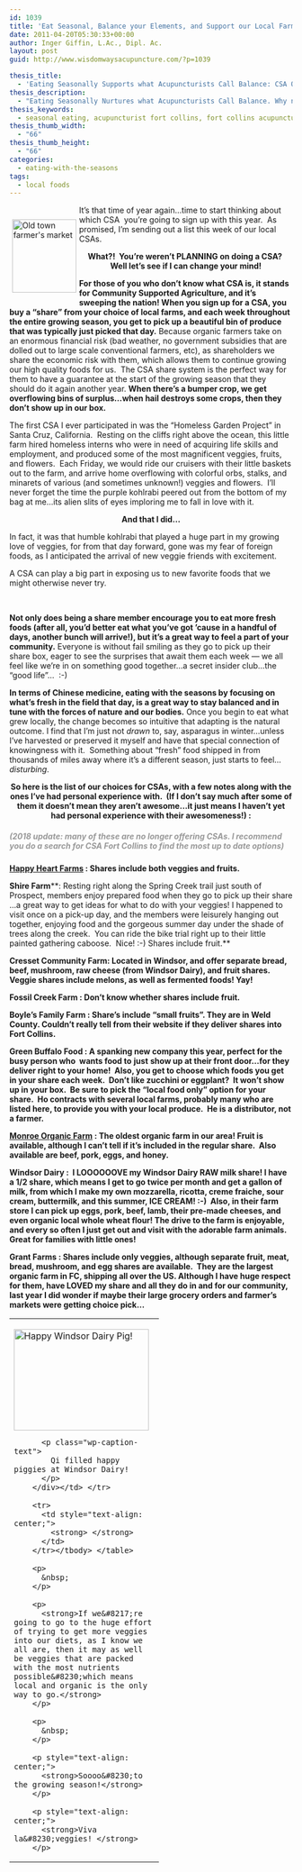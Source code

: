 ```yaml
---
id: 1039
title: 'Eat Seasonal, Balance your Elements, and Support our Local Farmers All At Once: CSA Options'
date: 2011-04-20T05:30:33+00:00
author: Inger Giffin, L.Ac., Dipl. Ac.
layout: post
guid: http://www.wisdomwaysacupuncture.com/?p=1039

thesis_title:
  - 'Eating Seasonally Supports what Acupuncturists Call Balance: CSA Options'
thesis_description:
  - "Eating Seasonally Nurtures what Acupuncturists Call Balance. Why not get a CSA and support your own body's balance, & local farmers all at once!?"
thesis_keywords:
  - seasonal eating, acupuncturist fort collins, fort collins acupuncture
thesis_thumb_width:
  - "66"
thesis_thumb_height:
  - "66"
categories:
  - eating-with-the-seasons
tags:
  - local foods
---
```

<img src="https://origin.ih.constantcontact.com/fs085/1102844965003/img/69.jpg" alt="Old town farmer's market" width="114" height="130" align="left" border="0" hspace="5" vspace="25" />

It&#8217;s that time of year again&#8230;time to start thinking about which CSA  you&#8217;re going to sign up with this year.  As promised, I&#8217;m sending out a list this week of our local CSAs.

<p style="text-align: center;">
  <strong>What?!  You&#8217;re weren&#8217;t PLANNING on doing a CSA?  Well let&#8217;s see if I can change your mind!</strong>
</p>

**For those of you who don&#8217;t know what CSA is, it stands for Community Supported Agriculture, and it&#8217;s sweeping the nation! When you sign up for a CSA, you buy a &#8220;share&#8221; from your choice of local farms, and each week throughout the entire growing season, you get to pick up a beautiful bin of produce that was typically just picked that day.** Because organic farmers take on an enormous financial risk (bad weather, no government subsidies that are dolled out to large scale conventional farmers, etc), as shareholders we share the economic risk with them, which allows them to continue growing our high quality foods for us.  The CSA share system is the perfect way for them to have a guarantee at the start of the growing season that they should do it again another year. **When there&#8217;s a bumper crop, we get overflowing bins of surplus&#8230;when hail destroys some crops, then they don&#8217;t show up in our box.** 

The first CSA I ever participated in was the &#8220;Homeless Garden Project&#8221; in Santa Cruz, California.  Resting on the cliffs right above the ocean, this little farm hired homeless interns who were in need of acquiring life skills and employment, and produced some of the most magnificent veggies, fruits, and flowers.  Each Friday, we would ride our cruisers with their little baskets out to the farm, and arrive home overflowing with colorful orbs, stalks, and minarets of various (and sometimes unknown!) veggies and flowers.  I&#8217;ll never forget the time the purple kohlrabi peered out from the bottom of my bag at me&#8230;its alien slits of eyes imploring me to fall in love with it.

<p style="text-align: center;">
  <strong>And that I did&#8230; </strong>
</p>

In fact, it was that humble kohlrabi that played a huge part in my growing love of veggies, for from that day forward, gone was my fear of foreign foods, as I anticipated the arrival of new veggie friends with excitement.

A CSA can play a big part in exposing us to new favorite foods that we might otherwise never try.

&nbsp;

**Not only does being a share member encourage you to eat more fresh foods (after all, you&#8217;d better eat what you&#8217;ve got &#8217;cause in a handful of days, another bunch will arrive!), but it&#8217;s a great way to feel a part of your community.** Everyone is without fail smiling as they go to pick up their share box, eager to see the surprises that await them each week &#8212; we all feel like we&#8217;re in on something good together&#8230;a secret insider club&#8230;the &#8220;good life&#8221;&#8230;  :-)

**In terms of Chinese medicine, eating with the seasons by focusing on what&#8217;s fresh in the field that day, is a great way to stay balanced and in tune with the forces of nature and our bodies.** Once you begin to eat what grew locally, the change becomes so intuitive that adapting is the natural outcome. I find that I&#8217;m just not _drawn_ to, say, asparagus in winter&#8230;unless I&#8217;ve harvested or preserved it myself and have that special connection of knowingness with it.  Something about &#8220;fresh&#8221; food shipped in from thousands of miles away where it&#8217;s a different season, just starts to feel&#8230; _disturbing_.

<p style="text-align: center;">
  <strong>So here is the list of our choices for CSAs, with a few notes along with the ones I&#8217;ve had personal experience with.  (If I don&#8217;t say much after some of them it doesn&#8217;t mean they aren&#8217;t awesome&#8230;it just means I haven&#8217;t </strong><strong>yet </strong><strong>had personal experience with their awesomeness!) : </strong>
</p>

##### <span style="color: #999999;">(2018 update: many of these are no longer offering CSAs. I recommend you do a search for CSA Fort Collins to find the most up to date options)</span>

**<a href="http://r20.rs6.net/tn.jsp?llr=lem6kddab&et=1105205187501&s=0&e=0014bHkv2PNq4nGL-Dv62V9i_r1ORUewUOcCkikfoplSz5rUMycham6iSy2zEppSzQ0nt6r0edzCEAcB31TGGqs19LxLk6sbD6B0epStaSyQaI=" target="_blank" rel="noopener">Happy Heart Farms</a> : Shares include both veggies and fruits.** 

**Shire Farm****: Resting right along the Spring Creek trail just south of Prospect, members enjoy prepared food when they go to pick up their share &#8230;a great way to get ideas for what to do with your veggies! I happened to visit once on a pick-up day, and the members were leisurely hanging out together, enjoying food and the gorgeous summer day under the shade of trees along the creek.  You can ride the bike trial right up to their little painted gathering caboose.  Nice! :-) Shares include fruit.** 

**Cresset Community Farm: Located in Windsor, and offer separate bread, beef, mushroom, raw cheese (from Windsor Dairy), and fruit shares.  Veggie shares include melons, as well as fermented foods! Yay!** 

**Fossil Creek Farm : Don&#8217;t know whether shares include fruit.**

**Boyle&#8217;s Family Farm : Share&#8217;s include &#8220;small fruits&#8221;. They are in Weld County. Couldn&#8217;t really tell from their website if they deliver shares into Fort Collins.**

**Green Buffalo Food : A spanking new company this year, perfect for the busy person who  wants food to** **just** **show up at their front door&#8230;for they deliver right to your home!  Also, you get to choose which foods you get in your share each week.  Don&#8217;t like zucchini or eggplant?  It won&#8217;t show up in your box.  Be sure to pick the &#8220;local food only&#8221; option for your share.  Ho contracts with several local farms, probably many who are listed here, to provide you with your local produce.  He is a distributor, not a farmer.** 

**<a href="http://r20.rs6.net/tn.jsp?llr=lem6kddab&et=1105205187501&s=0&e=0014bHkv2PNq4nGL-Dv62V9i_r1ORUewUOcCkikfoplSz5rUMycham6iSy2zEppSzQ0BVSoLf6XpAQutap2-ZKLkcVlHpPk12_uKO0iPgNBKLGoiA4qcNIKHQ==" target="_blank" rel="noopener">Monroe Organic Farm</a> : The oldest organic farm in our area! Fruit is available, although I can&#8217;t tell if it&#8217;s included in the regular share.  Also available are beef, pork, eggs, and honey.** 

**Windsor Dairy :  I LOOOOOOVE my Windsor Dairy RAW milk share! I have a 1/2 share, which means I get to go twice per month and get a gallon of milk, from which I make my own mozzarella, ricotta, creme fraiche, sour cream, buttermilk, and this summer, ICE CREAM! :-)  Also, in their farm store I can pick up eggs, pork, beef, lamb, their pre-made cheeses, and even organic local whole wheat flour! The drive to the farm is enjoyable, and every so often I just get out and visit with the adorable farm animals.  Great for families with little ones!** 

**Grant Farms : Shares include only veggies, although separate fruit, meat, bread, mushroom, and egg shares are available.  They are the largest organic farm in FC, shipping all over the US. Although I have huge respect for them, have LOVED my share and all they do in and for our community, last year I did wonder if maybe their large grocery orders and farmer&#8217;s markets were getting choice pick&#8230;**

<table width="250" align="center">
  <tr>
    <td width="250">
      <p>
        <div style="width: 250px" class="wp-caption aligncenter">
          <img class=" " style="margin: 0px; border: 0pt none;" title="Acupuncture: Windsor Dairy Pigs" src="https://origin.ih.constantcontact.com/fs085/1102844965003/img/71.jpg" alt="Happy Windsor Dairy Pig!" width="240" height="180" border="0" hspace="0" vspace="0" />
          
          <p class="wp-caption-text">
            Qi filled happy piggies at Windsor Dairy!
          </p>
        </div></td> </tr> 
        
        <tr>
          <td style="text-align: center;">
            <strong> </strong>
          </td>
        </tr></tbody> </table> 
        
        <p>
          &nbsp;
        </p>
        
        <p>
          <strong>If we&#8217;re going to go to the huge effort of trying to get more veggies into our diets, as I know we all are, then it may as well be veggies that are packed with the most nutrients possible&#8230;which means local and organic is the only way to go.</strong>
        </p>
        
        <p>
          &nbsp;
        </p>
        
        <p style="text-align: center;">
          <strong>Soooo&#8230;to the growing season!</strong>
        </p>
        
        <p style="text-align: center;">
          <strong>Viva la&#8230;veggies! </strong>
        </p>